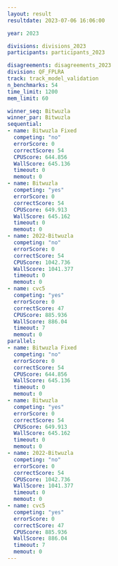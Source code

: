 ```yaml
---
layout: result
resultdate: 2023-07-06 16:06:00

year: 2023

divisions: divisions_2023
participants: participants_2023

disagreements: disagreements_2023
division: QF_FPLRA
track: track_model_validation
n_benchmarks: 54
time_limit: 1200
mem_limit: 60

winner_seq: Bitwuzla
winner_par: Bitwuzla
sequential:
- name: Bitwuzla Fixed
  competing: "no"
  errorScore: 0
  correctScore: 54
  CPUScore: 644.856
  WallScore: 645.136
  timeout: 0
  memout: 0
- name: Bitwuzla
  competing: "yes"
  errorScore: 0
  correctScore: 54
  CPUScore: 649.913
  WallScore: 645.162
  timeout: 0
  memout: 0
- name: 2022-Bitwuzla
  competing: "no"
  errorScore: 0
  correctScore: 54
  CPUScore: 1042.736
  WallScore: 1041.377
  timeout: 0
  memout: 0
- name: cvc5
  competing: "yes"
  errorScore: 0
  correctScore: 47
  CPUScore: 885.936
  WallScore: 886.04
  timeout: 7
  memout: 0
parallel:
- name: Bitwuzla Fixed
  competing: "no"
  errorScore: 0
  correctScore: 54
  CPUScore: 644.856
  WallScore: 645.136
  timeout: 0
  memout: 0
- name: Bitwuzla
  competing: "yes"
  errorScore: 0
  correctScore: 54
  CPUScore: 649.913
  WallScore: 645.162
  timeout: 0
  memout: 0
- name: 2022-Bitwuzla
  competing: "no"
  errorScore: 0
  correctScore: 54
  CPUScore: 1042.736
  WallScore: 1041.377
  timeout: 0
  memout: 0
- name: cvc5
  competing: "yes"
  errorScore: 0
  correctScore: 47
  CPUScore: 885.936
  WallScore: 886.04
  timeout: 7
  memout: 0
---
```

